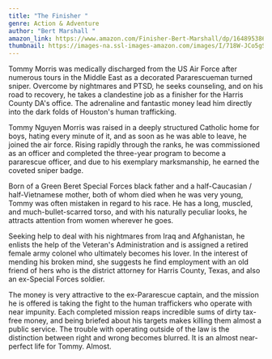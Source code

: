 ```yaml
---
title: "The Finisher "
genre: Action & Adventure
author: "Bert Marshall "
amazon_link: https://www.amazon.com/Finisher-Bert-Marshall/dp/1648953867/ref=tmm_pap_swatch_0?_encoding=UTF8&qid=1642673430&sr=8-1
thumbnail: https://images-na.ssl-images-amazon.com/images/I/718W-JCo5gS.jpg
---
```

Tommy Morris was medically discharged from the US Air Force after numerous tours in the Middle East as a decorated Pararescueman turned sniper. Overcome by nightmares and PTSD, he seeks counseling, and on his road to recovery, he takes a clandestine job as a finisher for the Harris County DA's office. The adrenaline and fantastic money lead him directly into the dark folds of Houston's human trafficking.

Tommy Nguyen Morris was raised in a deeply structured Catholic home for boys, hating every minute of it, and as soon as he was able to leave, he joined the air force. Rising rapidly through the ranks, he was commissioned as an officer and completed the three-year program to become a pararescue officer, and due to his exemplary marksmanship, he earned the coveted sniper badge.

Born of a Green Beret Special Forces black father and a half-Caucasian / half-Vietnamese mother, both of whom died when he was very young, Tommy was often mistaken in regard to his race. He has a long, muscled, and much-bullet-scarred torso, and with his naturally peculiar looks, he attracts attention from women wherever he goes.

Seeking help to deal with his nightmares from Iraq and Afghanistan, he enlists the help of the Veteran's Administration and is assigned a retired female army colonel who ultimately becomes his lover. In the interest of mending his broken mind, she suggests he find employment with an old friend of hers who is the district attorney for Harris County, Texas, and also an ex-Special Forces soldier.

The money is very attractive to the ex-Pararescue captain, and the mission he is offered is taking the fight to the human traffickers who operate with near impunity. Each completed mission reaps incredible sums of dirty tax-free money, and being briefed about his targets makes killing them almost a public service. The trouble with operating outside of the law is the distinction between right and wrong becomes blurred. It is an almost near-perfect life for Tommy. Almost.